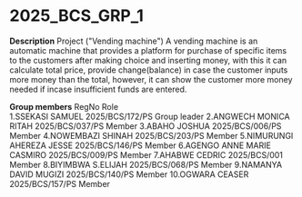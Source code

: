 # 2025_BCS_GRP_1

**Description**
Project ("Vending machine")
A vending machine is an automatic machine that provides a platform for purchase of specific items to the customers after making choice and inserting money, with this it can  calculate  total price, provide change(balance) in case the customer inputs more money than the total, however, it can show the customer more money needed if incase insufficient funds are entered.


**Group members**             RegNo                   Role    
1.SSEKASI SAMUEL              2025/BCS/172/PS         Group leader
2.ANGWECH MONICA RITAH        2025/BCS/037/PS         Member
3.ABAHO JOSHUA                2025/BCS/006/PS         Member
4.NOWEMBAZI SHINAH            2025/BCS/203/PS         Member
5.NIMURUNGI AHEREZA JESSE     2025/BCS/146/PS         Member
6.AGENGO ANNE MARIE CASMIRO   2025/BCS/009/PS         Member
7.AHABWE CEDRIC               2025/BCS/001            Member
8.BIYIMBWA S.ELIJAH           2025/BCS/068/PS         Member
9.NAMANYA DAVID MUGIZI        2025/BCS/140/PS         Member
10.OGWARA CEASER              2025/BCS/157/PS         Member
